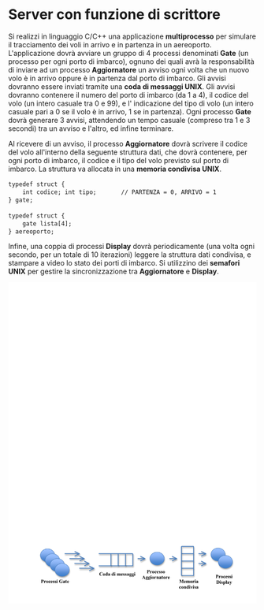 Server con funzione di scrittore
================================

Si realizzi in linguaggio C/C++ una applicazione **multiprocesso** per
simulare il tracciamento dei voli in arrivo e in partenza in un
aereoporto. L'applicazione dovrà avviare un gruppo di 4 processi
denominati **Gate** (un processo per ogni porto di imbarco), ognuno dei
quali avrà la responsabilità di inviare ad un processo **Aggiornatore**
un avviso ogni volta che un nuovo volo è in arrivo oppure è in partenza
dal porto di imbarco. Gli avvisi dovranno essere inviati tramite una
**coda di messaggi UNIX**. Gli avvisi dovranno contenere il numero del
porto di imbarco (da 1 a 4), il codice del volo (un intero casuale tra 0
e 99), e l' indicazione del tipo di volo (un intero casuale pari a 0 se
il volo è in arrivo, 1 se in partenza). Ogni processo **Gate** dovrà
generare 3 avvisi, attendendo un tempo casuale (compreso tra 1 e 3
secondi) tra un avviso e l'altro, ed infine terminare.

Al ricevere di un avviso, il processo **Aggiornatore** dovrà scrivere il
codice del volo all'interno della seguente struttura dati, che dovrà
contenere, per ogni porto di imbarco, il codice e il tipo del volo
previsto sul porto di imbarco. La struttura va allocata in una **memoria
condivisa UNIX**.

    typedef struct {
        int codice; int tipo;       // PARTENZA = 0, ARRIVO = 1
    } gate;

    typedef struct {
        gate lista[4];
    } aereoporto;

Infine, una coppia di processi **Display** dovrà periodicamente (una
volta ogni secondo, per un totale di 10 iterazioni) leggere la struttura
dati condivisa, e stampare a video lo stato dei porti di imbarco. Si
utilizzino dei **semafori UNIX** per gestire la sincronizzazione tra
**Aggiornatore** e **Display**.

![image](/images/ambiente_locale/code_messaggi/server_con_funzione_di_scrittore.png)
